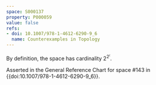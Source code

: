 ```yaml
---
space: S000137
property: P000059
value: false
refs:
- doi: 10.1007/978-1-4612-6290-9_6
  name: Counterexamples in Topology
---
```


By definition, the space has cardinality $2^{2^\mathfrak{c}}$.

Asserted in the General Reference Chart for space #143 in
{{doi:10.1007/978-1-4612-6290-9_6}}.
